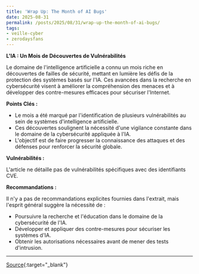 ```yaml
---
title: 'Wrap Up: The Month of AI Bugs'
date: 2025-08-31
permalink: /posts/2025/08/31/wrap-up-the-month-of-ai-bugs/
tags:
- veille-cyber
- zerodaysfans
---
```

**L'IA : Un Mois de Découvertes de Vulnérabilités**

Le domaine de l'intelligence artificielle a connu un mois riche en découvertes de failles de sécurité, mettant en lumière les défis de la protection des systèmes basés sur l'IA. Ces avancées dans la recherche en cybersécurité visent à améliorer la compréhension des menaces et à développer des contre-mesures efficaces pour sécuriser l'Internet.

**Points Clés :**

*   Le mois a été marqué par l'identification de plusieurs vulnérabilités au sein de systèmes d'intelligence artificielle.
*   Ces découvertes soulignent la nécessité d'une vigilance constante dans le domaine de la cybersécurité appliquée à l'IA.
*   L'objectif est de faire progresser la connaissance des attaques et des défenses pour renforcer la sécurité globale.

**Vulnérabilités :**

L'article ne détaille pas de vulnérabilités spécifiques avec des identifiants CVE.

**Recommandations :**

Il n'y a pas de recommandations explicites fournies dans l'extrait, mais l'esprit général suggère la nécessité de :

*   Poursuivre la recherche et l'éducation dans le domaine de la cybersécurité de l'IA.
*   Développer et appliquer des contre-mesures pour sécuriser les systèmes d'IA.
*   Obtenir les autorisations nécessaires avant de mener des tests d'intrusion.

---
[Source](https://embracethered.com/blog/posts/2025/wrapping-up-month-of-ai-bugs/){:target="_blank"}
